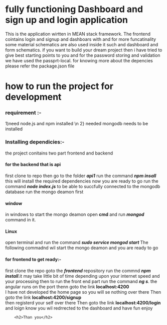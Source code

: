 # fully functioning Dashboard and sign up and login application 
This is the application  wirtten in MEAN stack framework. The frontend cointains login and signup and dashboars with and for more funcatinality some material schematics 
are also used inside it such and dashboard and form schematics. if you want to build your dream project then i have tried to give best starting points to you and for the 
password storing and validation we have used the passprt-local. for knowing more about the depencies please refer the package.json file 
# how to run the project  for development 
 <h3>requirement :-</h3>
    1)need node.js and npm installed \n
    2} needed mongodb needs to be installed 
 <h3>Installing dependicies:- </h3>
        the project conitains two part frontend and backend 
      <h4> for the backend that is api </h4>
        first clone to repo then go to the folder <b><i>api1</i></b>
        run the command <b><i>npm insall </i></b> this will install the required dependencies now you are ready to go 
        run the command <b><i> node index.js</i></b>
        to be able to succfully connected to the mongodb database run the mongo deamon first 
         <h4>window</h4>
            in windows to start the mongo deamon open <b>cmd</b> and run <b><i>mongod</i></b> command in it. 
          <h4>Linux</h4>
            open terminal and run the command <b><i>sudo service mongod start </b></i> The following commadnd wil start the mongo deamon and you are ready to go 
      <h4> for frontend to get ready:-  </h4>
        first clone the repo goto the <b><i>frontend </i></b>repository 
        run the commnd <b><i>npm install</i></b>.it may take little bit of time depending upon your internet speed and your processing
        then to run the front end part  run the command <b><i>ng s</i></b>.
        the angular runs on the port thenn goto the link <b><a>localhost:4200</a></b><br>
        I have not developed the home page so you will se nothing over there 
        Then goto the link <b><a>localhost:4200/signup</a></b><br> then registerd your self over there
        Then goto the link <b><a>localhost:4200/login</b></a><br> and loign know you wil redrrected to the dashboard and have fun enjoy
        
        <h2>Than you</h2>
